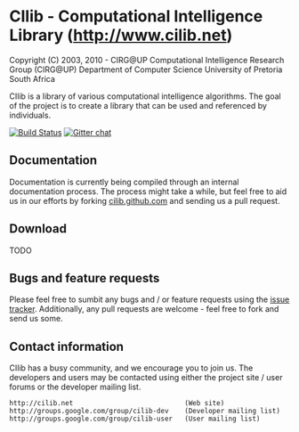 # CIlib - Computational Intelligence Library (http://www.cilib.net)

Copyright (C) 2003,  2010 - CIRG@UP
Computational Intelligence Research Group (CIRG@UP)
Department of Computer Science
University of Pretoria
South Africa

CIlib is a library of various computational intelligence
algorithms. The goal of the project is to create a library that can be used
and referenced by individuals.

[![Build Status](https://secure.travis-ci.org/cilib/cilib.png)](http://travis-ci.org/cilib/cilib)
[![Gitter chat](https://badges.gitter.im/cilib/cilib.png)](https://gitter.im/cilib/cilib)

## Documentation
Documentation is currently being compiled through an internal documentation
process. The process might take a while, but feel free to aid us in our
efforts by forking [cilib.github.com](https://github.com/cilib/cilib.github.com)
and sending us a pull request.

## Download
TODO

## Bugs and feature requests
Please feel free to sumbit any bugs and / or feature requests using the
[issue tracker](https://github.com/cilib/cilib/issues). Additionally,
any pull requests are welcome - feel free to fork and send us some.

## Contact information

CIlib has a busy community, and we encourage you to join us. The developers and
users may be contacted using either the project site / user forums or the
developer mailing list.

    http://cilib.net                            (Web site)
    http://groups.google.com/group/cilib-dev    (Developer mailing list)
    http://groups.google.com/group/cilib-user   (User mailing list)

